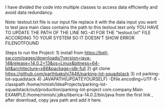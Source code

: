 I have divided the code into multiple classes to access data efficiently and avoid data redundancy.


Note:
    testout.txt file is our input file 
    replace it with the data input you want to test
    java main class contains the path to this testout.text only
    YOU HAVE TO UPDATE THE PATH OF THE LINE NO.-41 FOR THE "testout.txt" FILE ACCORDING TO YOUR SYSTEM 
    SO IT DOESN'T SHOW ERROR FILENOTFOUND 
    
Steps to run the Project:
    1) install from https://bell-sw.com/pages/downloads/?version=java-14&release=14.0.2+13&os=Linux&bitness=64-bit&architecture=x86&package=jdk-full
    2) git clone https://github.com/parthbakshi7446/parking-lot-squadstack
    3) cd parking-lot-squadstack
    4) JAVAPATH(UPDATEYOURSELF) -Dfile.encoding=UTF-8 -classpath /home/nimish/IdeaProjects/parking-lot-squadstack/out/production/parking-lot-project com.company.Main
    EXAMPLE:/home/nimish/.jdks/liberica-14.0.2/bin/java 
    from the first link , after download, copy java path and add it here.
    


